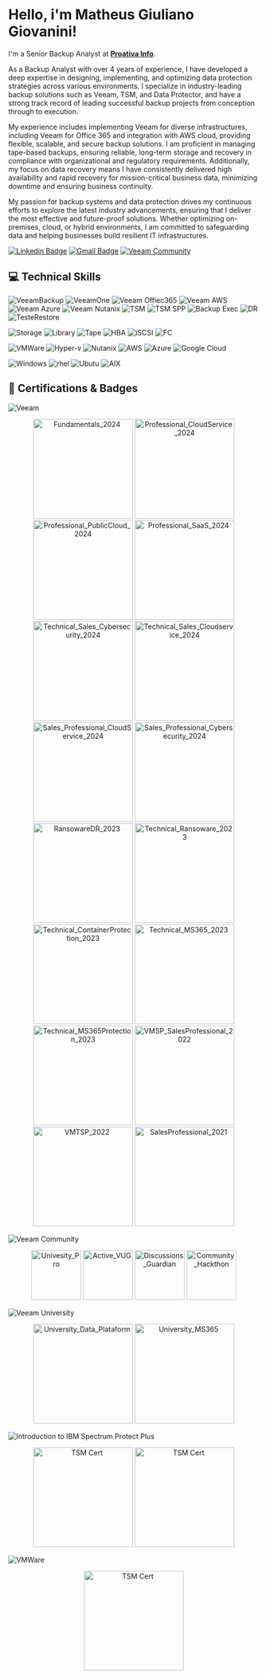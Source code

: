 # Hello, i'm Matheus Giuliano Giovanini! 

<!--
**matuis-bit/matuis-bit** is a ✨ _special_ ✨ repository because its `README.md` (this file) appears on your GitHub profile.-->

I'm a Senior Backup Analyst at **[Proativa Info](https://proativainfo.com.br)**.

As a Backup Analyst with over 4 years of experience, I have developed a deep expertise in designing, implementing, and optimizing data protection strategies across various environments. I specialize in industry-leading backup solutions such as Veeam, TSM, and Data Protector, and have a strong track record of leading successful backup projects from conception through to execution.

My experience includes implementing Veeam for diverse infrastructures, including Veeam for Office 365 and integration with AWS cloud, providing flexible, scalable, and secure backup solutions. I am proficient in managing tape-based backups, ensuring reliable, long-term storage and recovery in compliance with organizational and regulatory requirements. Additionally, my focus on data recovery means I have consistently delivered high availability and rapid recovery for mission-critical business data, minimizing downtime and ensuring business continuity.

My passion for backup systems and data protection drives my continuous efforts to explore the latest industry advancements, ensuring that I deliver the most effective and future-proof solutions. Whether optimizing on-premises, cloud, or hybrid environments, I am committed to safeguarding data and helping businesses build resilient IT infrastructures.

[![Linkedin Badge](https://img.shields.io/badge/-LinkedIn-blue?style=flat-square&logo=Linkedin&logoColor=white&link=https://www.linkedin.com/in/matheus-giuliano-giovanini/)](https://www.linkedin.com/in/matheus-giuliano-giovanini/)
[![Gmail Badge](https://img.shields.io/badge/-Gmail-c14438?style=flat-square&logo=Gmail&logoColor=white&link=mailto:giovaninimatheus96@gmail.com)](mailto:giovaninimatheus96@gmail.com)
[![Veeam Community](https://img.shields.io/badge/Veeam%20Community-backup)](https://community.veeam.com/members/matheusgiovanini-13586)


## 💻 Technical Skills

![VeeamBackup](https://img.shields.io/badge/Veeam%20Backup-backup)
![VeeamOne](https://img.shields.io/badge/VeeamOne-blue)
![Veeam Offiec365](https://img.shields.io/badge/Veeam%20Office365-white)
![Veeam AWS](https://img.shields.io/badge/Veeam%20AWS-red)
![Veeam Azure](https://img.shields.io/badge/Veeam%20Azure-darkblue)
![Veeam Nutanix](https://img.shields.io/badge/Veeam%20Nutanix-purple)
![TSM](https://img.shields.io/badge/TSM-black)
![TSM SPP](https://img.shields.io/badge/TSM%20SPP-white)
![Backup Exec](https://img.shields.io/badge/Veritas%20BackupExec-yellow)
![DR](https://img.shields.io/badge/DR-white)
![TesteRestore](https://img.shields.io/badge/TesteRestore-lightblue)

![Storage](https://img.shields.io/badge/Storage-Random)
![Library](https://img.shields.io/badge/Library-gray)
![Tape](https://img.shields.io/badge/Tape-yellow)
![HBA](https://img.shields.io/badge/HBA-blue)
![iSCSI](https://img.shields.io/badge/iSCSI-black)
![FC](https://img.shields.io/badge/FC-red)

![VMWare](https://img.shields.io/badge/VMWare-lightblue)
![Hyper-v](https://img.shields.io/badge/Hyperv-blue)
![Nutanix](https://img.shields.io/badge/Nutanix-purple)
![AWS](https://img.shields.io/badge/AWS-red)
![Azure](https://img.shields.io/badge/Azure-darkblue)
![Google Cloud](https://img.shields.io/badge/Google-gray)

![Windows](https://img.shields.io/badge/AIX-blue)
![rhel](https://img.shields.io/badge/Redhat-red)
![Ubutu](https://img.shields.io/badge/Ubunto-purple)
![AIX](https://img.shields.io/badge/AIX-brown)


## 🚀 Certifications & Badges

![Veeam](https://img.shields.io/badge/VeeamCertifications-backup)
<p align="center">
  <img src="https://github.com/matuis-bit/Matheus-Giovanini/blob/main/Veeam_Professional_Fundamentals_2024.png?raw=true" width="200" title="Fundamentals_2024">
  <img src="https://github.com/matuis-bit/Matheus-Giovanini/blob/main/Veeam_Professional_CloudService_2024.png?raw=true" width="200" title="Professional_CloudService_2024">
  <img src="https://github.com/matuis-bit/Matheus-Giovanini/blob/main/Veeam_Professional_PublicCloud_2024.png?raw=true" width="200" title="Professional_PublicCloud_2024">
  <img src="https://github.com/matuis-bit/Matheus-Giovanini/blob/main/Veeam_Professional_SaaS_2024.png?raw=true" width="200" title="Professional_SaaS_2024">
  <img src="https://github.com/matuis-bit/Matheus-Giovanini/blob/main/Technical_Sales_Cybersecurity_2024.png?raw=true" width="200" title="Technical_Sales_Cybersecurity_2024">
  <img src="https://github.com/matuis-bit/Matheus-Giovanini/blob/main/Technical_Sales_Cloudservice_2024.png?raw=true" width="200" title="Technical_Sales_Cloudservice_2024">
  <img src="https://github.com/matuis-bit/Matheus-Giovanini/blob/main/Sales_Professional_CloudService_2024.png?raw=true" width="200" title="Sales_Professional_CloudService_2024">
  <img src="https://github.com/matuis-bit/Matheus-Giovanini/blob/main/Sales_Professional_Cybersecurity_2024.png?raw=true" width="200" title="Sales_Professional_Cybersecurity_2024">
  <img src="https://github.com/matuis-bit/Matheus-Giovanini/blob/main/RansowareDR_2023.png?raw=true" width="200" title="RansowareDR_2023">
  <img src="https://github.com/matuis-bit/Matheus-Giovanini/blob/main/Veeam_Technical_Ransoware_2023.png?raw=true" width="200" title="Technical_Ransoware_2023">
  <img src="https://github.com/matuis-bit/Matheus-Giovanini/blob/main/Veeam_Technical_ContainerProtection_2023.png?raw=true" width="200" title="Technical_ContainerProtection_2023">
  <img src="https://github.com/matuis-bit/Matheus-Giovanini/blob/main/Veeam_Technical_MS365_2023.png?raw=true" width="200" title="Technical_MS365_2023">
  <img src="https://github.com/matuis-bit/Matheus-Giovanini/blob/main/Veeam_Technical_MS365Protection_2023.png?raw=true" width="200" title="Technical_MS365Protection_2023">
  <img src="https://github.com/matuis-bit/Matheus-Giovanini/blob/main/VMSP_SalesProfessional_2022.png?raw=true" width="200" title="VMSP_SalesProfessional_2022">
  <img src="https://github.com/matuis-bit/Matheus-Giovanini/blob/main/VMTSP_2022.png?raw=true" width="200" title="VMTSP_2022">
  <img src="https://github.com/matuis-bit/Matheus-Giovanini/blob/main/SalesProfessional_2021.png?raw=true" width="200" title="SalesProfessional_2021">
</p>


![Veeam Community](https://img.shields.io/badge/VeeamCommunity-blue)
<p align="center">
  <img src="https://github.com/matuis-bit/Matheus-Giovanini/blob/main/Community_Univesity_Pro.png?raw=true" width="100" title="Univesity_Pro">
  <img src="https://github.com/matuis-bit/Matheus-Giovanini/blob/main/Community_Active_VUG.png?raw=true" width="100" title="Active_VUG">
  <img src="https://github.com/matuis-bit/Matheus-Giovanini/blob/main/Community_Discussions_Guardian.png?raw=true" width="100" title="Discussions_Guardian">
  <img src="https://github.com/matuis-bit/Matheus-Giovanini/blob/main/Community_Hackthon.png?raw=true" width="100" title="Community_Hackthon">
  
</p>

![Veeam University](https://img.shields.io/badge/VeeamUniversity-white)
<p align="center">
  <img src="https://github.com/matuis-bit/Matheus-Giovanini/blob/main/VeeamUniversity_DataPlataform.png?raw=true" width="200" title="University_Data_Plataform">
  <img src="https://github.com/matuis-bit/Matheus-Giovanini/blob/main/VeeamUniversity_MS365.png?raw=true" width="200" title="University_MS365">
</p>

![Introduction to IBM Spectrum Protect Plus ](https://img.shields.io/badge/TSM-black)
<p align="center">
  <img src="https://github.com/matuis-bit/Matheus-Giovanini/blob/main/IBMSPP_cert1.png?raw=true" width="200" title="TSM Cert">
  <img src="https://github.com/matuis-bit/Matheus-Giovanini/blob/main/IBMSPP_cert.png?raw=true" width="200" title="TSM Cert">
</p>

![VMWare ](https://img.shields.io/badge/VMWare-lightblue)
<p align="center">
  <img src="https://github.com/matuis-bit/Matheus-Giovanini/blob/main/VTSP.png?raw=true" width="200" title="TSM Cert">
</p>
